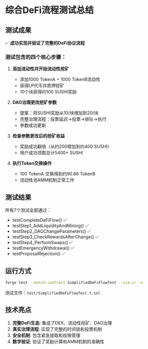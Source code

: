 # 综合DeFi流程测试总结

## 测试成果

✅ **成功实现并验证了完整的DeFi协议流程**

### 测试包含的四个核心步骤：

1. **添加流动性并开始流动性挖矿**
   - 添加1000 TokenA + 1000 TokenB流动性
   - 获得LP代币并质押挖矿
   - 10个块获得约100 SUSHI奖励

2. **DAO治理更改挖矿参数**
   - 提案：将SUSHI奖励从10/块增加到20/块
   - 完整治理流程：投票延迟→投票→排队→执行
   - 参数成功更新

3. **检查参数更改后的挖矿收益**
   - 奖励成功翻倍（从约200增加到约400 SUSHI）
   - 用户成功领取总计5400+ SUSHI

4. **执行Token交换操作**
   - 100 TokenA 交换得到约90.66 TokenB
   - 流动性池AMM机制正常工作

## 测试结果

所有7个测试全部通过：
- testCompleteDeFiFlow() ✅
- testStep1_AddLiquidityAndMining() ✅  
- testStep2_DAOChangeParameters() ✅
- testStep3_CheckRewardsAfterChange() ✅
- testStep4_PerformSwaps() ✅
- testEmergencyWithdrawal() ✅
- testProposalRejection() ✅

## 运行方式

```bash
forge test --match-contract SimplifiedDeFiFlowTest --via-ir -v
```

测试文件：`test/SimplifiedDeFiFlowTest.t.sol`

## 技术亮点

1. **完整DeFi生态**: 集成了DEX、流动性挖矿、DAO治理
2. **真实治理流程**: 实现了完整的时间锁和投票机制  
3. **安全机制**: 包含紧急提取和权限管理
4. **数学验证**: 验证了奖励计算和AMM机制的准确性
